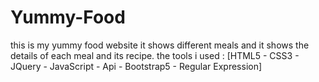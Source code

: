 # Yummy-Food
this is my yummy food website it shows different meals and it shows the details of each meal and its recipe. the tools i used : [HTML5 - CSS3 - JQuery - JavaScript - Api - Bootstrap5 - Regular Expression]

